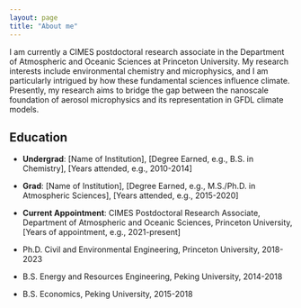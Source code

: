 ```yaml
---
layout: page
title: "About me"
---
```


I am currently a CIMES postdoctoral research associate in the Department of Atmospheric and Oceanic Sciences at Princeton University. My research interests include environmental chemistry and microphysics, and I am particularly intrigued by how these fundamental sciences influence climate. Presently, my research aims to bridge the gap between the nanoscale foundation of aerosol microphysics and its representation in GFDL climate models.

## Education
- **Undergrad**: [Name of Institution], [Degree Earned, e.g., B.S. in Chemistry], [Years attended, e.g., 2010-2014]
- **Grad**: [Name of Institution], [Degree Earned, e.g., M.S./Ph.D. in Atmospheric Sciences], [Years attended, e.g., 2015-2020]
- **Current Appointment**: CIMES Postdoctoral Research Associate, Department of Atmospheric and Oceanic Sciences, Princeton University, [Years of appointment, e.g., 2021-present]

- Ph.D. Civil and Environmental Engineering, Princeton University, 2018-2023
- B.S. Energy and Resources Engineering, Peking University, 2014-2018
- B.S. Economics, Peking University, 2015-2018





